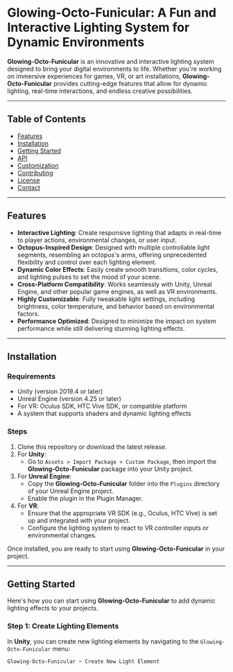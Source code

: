 # Glowing-Octo-Funicular: A Fun and Interactive Lighting System for Dynamic Environments

**Glowing-Octo-Funicular** is an innovative and interactive lighting system designed to bring your digital environments to life. Whether you're working on immersive experiences for games, VR, or art installations, **Glowing-Octo-Funicular** provides cutting-edge features that allow for dynamic lighting, real-time interactions, and endless creative possibilities.

---

## Table of Contents

- [Features](#features)
- [Installation](#installation)
- [Getting Started](#getting-started)
- [API](#api)
- [Customization](#customization)
- [Contributing](#contributing)
- [License](#license)
- [Contact](#contact)

---

## Features

- **Interactive Lighting**: Create responsive lighting that adapts in real-time to player actions, environmental changes, or user input.
- **Octopus-Inspired Design**: Designed with multiple controllable light segments, resembling an octopus's arms, offering unprecedented flexibility and control over each lighting element.
- **Dynamic Color Effects**: Easily create smooth transitions, color cycles, and lighting pulses to set the mood of your scene.
- **Cross-Platform Compatibility**: Works seamlessly with Unity, Unreal Engine, and other popular game engines, as well as VR environments.
- **Highly Customizable**: Fully tweakable light settings, including brightness, color temperature, and behavior based on environmental factors.
- **Performance Optimized**: Designed to minimize the impact on system performance while still delivering stunning lighting effects.

---

## Installation

### Requirements

- Unity (version 2019.4 or later)
- Unreal Engine (version 4.25 or later)
- For VR: Oculus SDK, HTC Vive SDK, or compatible platform
- A system that supports shaders and dynamic lighting effects

### Steps

1. Clone this repository or download the latest release.
2. For **Unity**:
   - Go to `Assets > Import Package > Custom Package`, then import the **Glowing-Octo-Funicular** package into your Unity project.
3. For **Unreal Engine**:
   - Copy the **Glowing-Octo-Funicular** folder into the `Plugins` directory of your Unreal Engine project.
   - Enable the plugin in the Plugin Manager.
4. For **VR**:
   - Ensure that the appropriate VR SDK (e.g., Oculus, HTC Vive) is set up and integrated with your project.
   - Configure the lighting system to react to VR controller inputs or environmental changes.

Once installed, you are ready to start using **Glowing-Octo-Funicular** in your project.

---

## Getting Started

Here's how you can start using **Glowing-Octo-Funicular** to add dynamic lighting effects to your projects.

### Step 1: Create Lighting Elements

In **Unity**, you can create new lighting elements by navigating to the `Glowing-Octo-Funicular` menu:
```bash
Glowing-Octo-Funicular > Create New Light Element
